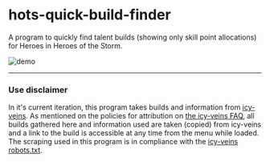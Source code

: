 # hots-quick-build-finder

A program to quickly find talent builds (showing only skill point allocations) for Heroes in Heroes of the Storm.

![demo](http://i.imgur.com/yzg08yR.gif)  

---

### Use disclaimer

In it's current iteration, this program takes builds and information from [icy-veins](http://icy-veins.com). As mentioned on the policies for attribution on [the icy-veins FAQ](http://www.icy-veins.com/faq), all builds gathered here and information used are taken (copied) from icy-veins and a link to the build is accessible at any time from the menu while loaded. The scraping used in this program is in compliance with the [icy-veins robots.txt](http://icy-veins.com/robots.txt).